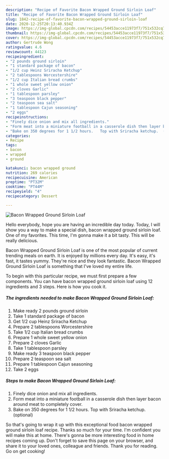 ```yaml
---
description: "Recipe of Favorite Bacon Wrapped Ground Sirloin Loaf"
title: "Recipe of Favorite Bacon Wrapped Ground Sirloin Loaf"
slug: 1842-recipe-of-favorite-bacon-wrapped-ground-sirloin-loaf
date: 2020-12-25T20:13:40.934Z
image: https://img-global.cpcdn.com/recipes/54453acce11973f7/751x532cq70/bacon-wrapped-ground-sirloin-loaf-recipe-main-photo.jpg
thumbnail: https://img-global.cpcdn.com/recipes/54453acce11973f7/751x532cq70/bacon-wrapped-ground-sirloin-loaf-recipe-main-photo.jpg
cover: https://img-global.cpcdn.com/recipes/54453acce11973f7/751x532cq70/bacon-wrapped-ground-sirloin-loaf-recipe-main-photo.jpg
author: Gertrude Wong
ratingvalue: 4.6
reviewcount: 44123
recipeingredient:
- "2 pounds ground sirloin"
- "1 standard package of bacon"
- "1/2 cup Heinz Sriracha Ketchup"
- "2 tablespoons Worcestershire"
- "1/2 cup Italian bread crumbs"
- "1 whole sweet yellow onion"
- "2 cloves Garlic"
- "1 tablespoon parsley"
- "3 teaspoon black pepper"
- "2 teaspoon sea salt"
- "1 tablespoon Cajun seasoning"
- "2 eggs"
recipeinstructions:
- "Finely dice onion and mix all ingredients."
- "Form meat into a miniature football in a casserole dish then layer bacon around meat to completely cover."
- "Bake on 350 degrees for 1 1/2 hours.   Top with Sriracha ketchup.  (optional)"
categories:
- Recipe
tags:
- bacon
- wrapped
- ground

katakunci: bacon wrapped ground 
nutrition: 269 calories
recipecuisine: American
preptime: "PT32M"
cooktime: "PT44M"
recipeyield: "4"
recipecategory: Dessert

---
```



![Bacon Wrapped Ground Sirloin Loaf](https://img-global.cpcdn.com/recipes/54453acce11973f7/751x532cq70/bacon-wrapped-ground-sirloin-loaf-recipe-main-photo.jpg)

Hello everybody, hope you are having an incredible day today. Today, I will show you a way to make a special dish, bacon wrapped ground sirloin loaf. One of my favorites. This time, I'm gonna make it a bit tasty. This will be really delicious.



Bacon Wrapped Ground Sirloin Loaf is one of the most popular of current trending meals on earth. It is enjoyed by millions every day. It's easy, it's fast, it tastes yummy. They're nice and they look fantastic. Bacon Wrapped Ground Sirloin Loaf is something that I've loved my entire life.


To begin with this particular recipe, we must first prepare a few components. You can have bacon wrapped ground sirloin loaf using 12 ingredients and 3 steps. Here is how you cook it.

<!--inarticleads1-->

##### The ingredients needed to make Bacon Wrapped Ground Sirloin Loaf:

1. Make ready 2 pounds ground sirloin
1. Take 1 standard package of bacon
1. Get 1/2 cup Heinz Sriracha Ketchup
1. Prepare 2 tablespoons Worcestershire
1. Take 1/2 cup Italian bread crumbs
1. Prepare 1 whole sweet yellow onion
1. Prepare 2 cloves Garlic
1. Take 1 tablespoon parsley
1. Make ready 3 teaspoon black pepper
1. Prepare 2 teaspoon sea salt
1. Prepare 1 tablespoon Cajun seasoning
1. Take 2 eggs




<!--inarticleads2-->

##### Steps to make Bacon Wrapped Ground Sirloin Loaf:

1. Finely dice onion and mix all ingredients.
1. Form meat into a miniature football in a casserole dish then layer bacon around meat to completely cover.
1. Bake on 350 degrees for 1 1/2 hours.   Top with Sriracha ketchup.  (optional)




So that's going to wrap it up with this exceptional food bacon wrapped ground sirloin loaf recipe. Thanks so much for your time. I'm confident you will make this at home. There's gonna be more interesting food in home recipes coming up. Don't forget to save this page on your browser, and share it to your loved ones, colleague and friends. Thank you for reading. Go on get cooking!
